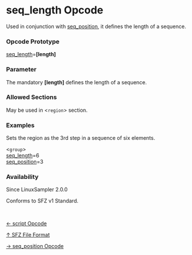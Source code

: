 # seq_length Opcode

Used in conjunction with [seq_position](seq_position), it defines the length
of a sequence. 

### Opcode Prototype

[seq_length](seq_length)=**[length]**

### Parameter

The mandatory **[length]** defines the length of a sequence.

### Allowed Sections

May be used in <`region`> section.

### Examples

Sets the region as the 3rd step in a sequence of six elements.

<`group`><br>
[seq_length](seq_length)=6<br>
[seq_position](seq_position)=3<br>

### Availability

Since LinuxSampler 2.0.0

Conforms to SFZ v1 Standard.

<br>
<link rel="stylesheet" href="/linuxsampler/style.css">
<div>
    <div id="r" class="child-div"><p><a href="script">← script Opcode</a></p></div>
    <div id="c" class="child-div"><p><a href="..">↑ SFZ File Format</a></p></div>
    <div id="l" class="child-div"><p><a href="seq_position">→ seq_position Opcode</a></p></div>
</div>
